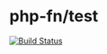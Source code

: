 # php-fn/test

[![Build Status](https://travis-ci.org/php-fn/php-fn-test.svg?branch=master)](https://travis-ci.org/php-fn/php-fn-test)

